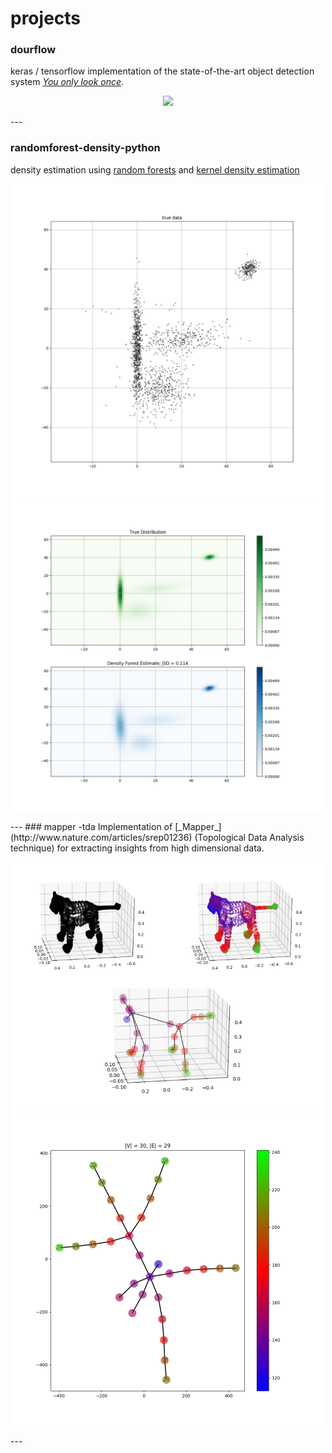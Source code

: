 # projects


### dourflow
keras / tensorflow implementation of the state-of-the-art object detection system [_You only look once_](https://pjreddie.com/darknet/yolo/). 
<p align="center">
<img src="result_plots/dourflow.gif" width="650px"/>
</p>
---

### randomforest-density-python
density estimation using [random forests](https://en.wikipedia.org/wiki/Random_forest) and [kernel density estimation](https://en.wikipedia.org/wiki/Kernel_density_estimation)
<p align="center">
<img src="result_plots/density1.png" width="500"/><img src="result_plots/density2.png" width="500px"/>
</p>
---
### mapper -tda
Implementation of [_Mapper_](http://www.nature.com/articles/srep01236) (Topological Data Analysis technique) for extracting insights from high dimensional data.
<p align="center">
<img src="result_plots/mapper1.png" width="500"/><img src="result_plots/mapper2.png" width="500px"/>
</p>
---
